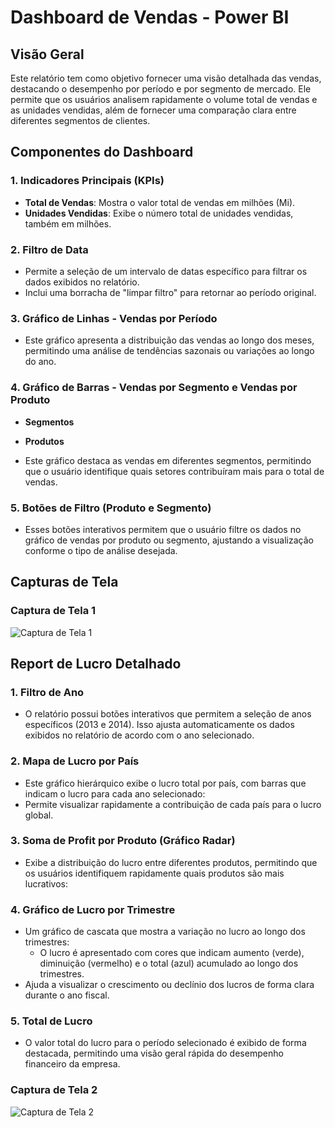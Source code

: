 # Dashboard de Vendas - Power BI

## Visão Geral

Este relatório tem como objetivo fornecer uma visão detalhada das vendas, destacando o desempenho por período e por segmento de mercado. Ele permite que os usuários analisem rapidamente o volume total de vendas e as unidades vendidas, além de fornecer uma comparação clara entre diferentes segmentos de clientes.

## Componentes do Dashboard

### 1. **Indicadores Principais (KPIs)**
   - **Total de Vendas**: Mostra o valor total de vendas em milhões (Mi).
   - **Unidades Vendidas**: Exibe o número total de unidades vendidas, também em milhões.

### 2. **Filtro de Data**
   - Permite a seleção de um intervalo de datas específico para filtrar os dados exibidos no relatório. 
   - Inclui uma borracha de "limpar filtro" para retornar ao período original.

### 3. **Gráfico de Linhas - Vendas por Período**
   - Este gráfico apresenta a distribuição das vendas ao longo dos meses, permitindo uma análise de tendências sazonais ou variações ao longo do ano.

### 4. **Gráfico de Barras - Vendas por Segmento e Vendas por Produto**
   - **Segmentos**
   - **Produtos**
     
   - Este gráfico destaca as vendas em diferentes segmentos, permitindo que o usuário identifique quais setores contribuíram mais para o total de vendas.

### 5. **Botões de Filtro (Produto e Segmento)**
   - Esses botões interativos permitem que o usuário filtre os dados no gráfico de vendas por produto ou segmento, ajustando a visualização conforme o tipo de análise desejada.


## Capturas de Tela

### Captura de Tela 1
![Captura de Tela 1](https://github.com/rhuanvictor/Criando_Relatorios_Dinamicos_com_o_uso_de_Parametros/blob/main/Desafio%20Power%20BI/Principal.jpg)



## Report de Lucro Detalhado

### 1. **Filtro de Ano**
   - O relatório possui botões interativos que permitem a seleção de anos específicos (2013 e 2014). Isso ajusta automaticamente os dados exibidos no relatório de acordo com o ano selecionado.

### 2. **Mapa de Lucro por País**
   - Este gráfico hierárquico exibe o lucro total por país, com barras que indicam o lucro para cada ano selecionado:
   - Permite visualizar rapidamente a contribuição de cada país para o lucro global.

### 3. **Soma de Profit por Produto (Gráfico Radar)**
   - Exibe a distribuição do lucro entre diferentes produtos, permitindo que os usuários identifiquem rapidamente quais produtos são mais lucrativos:

### 4. **Gráfico de Lucro por Trimestre**
   - Um gráfico de cascata que mostra a variação no lucro ao longo dos trimestres:
     - O lucro é apresentado com cores que indicam aumento (verde), diminuição (vermelho) e o total (azul) acumulado ao longo dos trimestres.
   - Ajuda a visualizar o crescimento ou declínio dos lucros de forma clara durante o ano fiscal.

### 5. **Total de Lucro**
   - O valor total do lucro para o período selecionado é exibido de forma destacada, permitindo uma visão geral rápida do desempenho financeiro da empresa.

### Captura de Tela 2
![Captura de Tela 2](https://github.com/rhuanvictor/Criando_Relatorios_Dinamicos_com_o_uso_de_Parametros/blob/main/Desafio%20Power%20BI/Profit.jpg)




